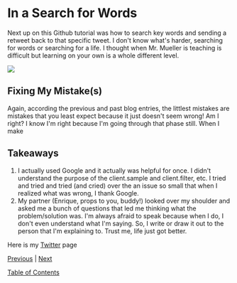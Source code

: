 # In a Search for Words

Next up on this Github tutorial was how to search key words and sending a retweet back to that specific tweet. I don't know what's harder, searching for words or searching for a life. I thought when Mr. Mueller is teaching is difficult but learning on your own is a whole different level. 

<img src="../twitterbot-images/Screen Shot 2017-05-15 at 2.12.31 PM.png">

## Fixing My Mistake(s)

Again, according the previous and past blog entries, the littlest mistakes are mistakes that you least expect because it just doesn't seem wrong! Am I right? I know I'm right because I'm going through that phase still. When I make 

## Takeaways
1. I actually used Google and it actually was helpful for once. I didn't understand the purpose of the client.sample and client.filter, etc. I tried and tried and tried (and cried) over the an issue so small that when I realized what was wrong, I thank Google. 
2. My partner (Enrique, props to you, buddy!) looked over my shoulder and asked me a bunch of questions that led me thinking what the problem/solution was. I'm always afraid to speak because when I do, I don't even understand what I'm saying. So, I write or draw it out to the person that I'm explaining to. Trust me, life just got better.


Here is my [Twitter](https://twitter.com/jenneyxo_) page

[Previous](entry1-intro.md) | [Next](entry3-new-methods.md)

[Table of Contents](../README.md)